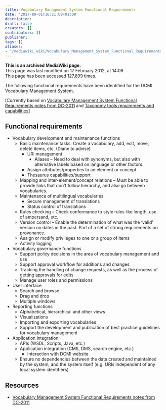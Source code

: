```yaml
---
title: Vocabulary Management System Functional Requirements
date: '2017-09-01T16:21:09+01:00'
description: 
draft: false
creators: []
contributors: []
publisher: 
tags: []
aliases:
- "/mediawiki_wiki/Vocabulary_Management_System_Functional_Requirements.html"
---
```


 **This is an archived MediaWiki page.**  
This page was last modified on 17 February 2012, at 14:09.  
This page has been accessed 127,899 times.

The following functional requirements have been identified for the DCMI Vocabulary Management System.

[Currently based on [Vocabulary Management System Functional Requirements notes from DC-2011](/mediawiki_wiki/Vocabulary_Management_System_Functional_Requirements_notes_from_DC-2011.md) and [Taxonomy tools requirements and capabilities](http://conferences.infotoday.com/stats/documents/default.aspx?id=6044&lnk=http%3A%2F%2Fconferences.infotoday.com%2Fdocuments%2F141%2F1315_Busch.pptx)]

## Functional requirements 

- Vocabulary development and maintenance functions
  - Basic maintenance tasks: Create a vocabulary, add, edit, move, delete items, etc. (Diane to advise)
    - URI management
      - Aliases – Need to deal with synonyms, but also with alternative labels based on language or other factors.
    - Assign attributes/properties to an element or concept
    - Thesaurus capabilities/support
  - Mapping and inter-element/concept relations – Must be able to provide links that don’t follow hierarchy, and also go between vocabularies.
  - Maintenance of multilingual vocabularies
    - Secure management of translations
    - Status control of translations
  - Rules checking – Check conformance to style rules like length, use of ampersand, etc.
  - Version control – Enable the determination of what was the ‘valid’ version on dates in the past. Part of a set of strong requirements on provenance.
  - Assign or modify privileges to one or a group of items
  - Activity logging
- Vocabulary governance functions
  - Support policy decisions in the area of vocabulary management and use.
  - Support approval workflow for additions and changes
  - Tracking the handling of change requests, as well as the process of getting approvals for edits
  - Manage user roles and permissions
- User interface
  - Search and browse
  - Drag and drop
  - Multiple windows
- Reporting functions
  - Alphabetical, hierarchical and other views
  - Visualizations
  - Importing and exporting vocabularies
  - Support the development and publication of best practice guidelines for vocabulary management
- Application integration
  - APIs (WSDL, Scripts, Java, etc.)
  - Application integration (CMS, DMS, search engine, etc.)
    - Interaction with DCMI website
  - Ensure no dependencies between the data created and maintained by the system, and the system itself (e.g. URIs independent of any local system identifiers)

## Resources 

- [Vocabulary Management System Functional Requirements notes from DC-2011](/mediawiki_wiki/Vocabulary_Management_System_Functional_Requirements_notes_from_DC-2011.md)

